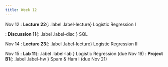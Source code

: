 ```yaml
---
title: Week 12
---
```



Nov 12
: **Lecture 22**{: .label .label-lecture} Logistic Regression I

: **Discussion 11**{: .label .label-disc } SQL

Nov 14
: **Lecture 23**{: .label .label-lecture} Logistic Regression II


Nov 15
: **Lab 11**{: .label .label-lab }  Logistic Regression (due Nov 19)
: **Project B1**{: .label .label-hw } Spam & Ham I (due Nov 21)